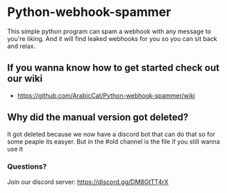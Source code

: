 # Python-webhook-spammer
This simple python program can spam a webhook with any message to you're liking. And it will find leaked webhooks for you so you can sit back and relax.

## If you wanna know how to get started check out our wiki
* https://github.com/ArabicCat/Python-webhook-spammer/wiki

## Why did the manual version got deleted?
It got deleted because we now have a discord bot that can do that so for some peaple its easyer. But in the #old channel is the file if you still wanna use it

### Questions?
Join our discord server: https://discord.gg/DM8GtTT4rX
